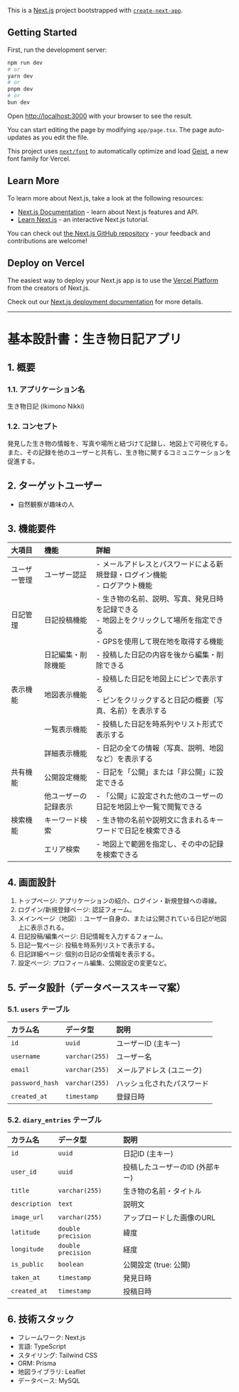 This is a [Next.js](https://nextjs.org) project bootstrapped with [`create-next-app`](https://nextjs.org/docs/app/api-reference/cli/create-next-app).

## Getting Started

First, run the development server:

```bash
npm run dev
# or
yarn dev
# or
pnpm dev
# or
bun dev
```

Open [http://localhost:3000](http://localhost:3000) with your browser to see the result.

You can start editing the page by modifying `app/page.tsx`. The page auto-updates as you edit the file.

This project uses [`next/font`](https://nextjs.org/docs/app/building-your-application/optimizing/fonts) to automatically optimize and load [Geist](https://vercel.com/font), a new font family for Vercel.

## Learn More

To learn more about Next.js, take a look at the following resources:

- [Next.js Documentation](https://nextjs.org/docs) - learn about Next.js features and API.
- [Learn Next.js](https://nextjs.org/learn) - an interactive Next.js tutorial.

You can check out [the Next.js GitHub repository](https://github.com/vercel/next.js) - your feedback and contributions are welcome!

## Deploy on Vercel

The easiest way to deploy your Next.js app is to use the [Vercel Platform](https://vercel.com/new?utm_medium=default-template&filter=next.js&utm_source=create-next-app&utm_campaign=create-next-app-readme) from the creators of Next.js.

Check out our [Next.js deployment documentation](https://nextjs.org/docs/app/building-your-application/deploying) for more details.

---

# 基本設計書：生き物日記アプリ

## 1. 概要

### 1.1. アプリケーション名
生き物日記 (Ikimono Nikki)

### 1.2. コンセプト
発見した生き物の情報を、写真や場所と紐づけて記録し、地図上で可視化する。また、その記録を他のユーザーと共有し、生き物に関するコミュニケーションを促進する。

## 2. ターゲットユーザー
-   自然観察が趣味の人

## 3. 機能要件

| 大項目 | 機能 | 詳細 |
| :--- | :--- | :--- |
| ユーザー管理 | ユーザー認証 | - メールアドレスとパスワードによる新規登録・ログイン機能<br>- ログアウト機能 |
| 日記管理 | 日記投稿機能 | - 生き物の名前、説明、写真、発見日時を記録できる<br>- 地図上をクリックして場所を指定できる<br>- GPSを使用して現在地を取得する機能 |
| | 日記編集・削除機能 | - 投稿した日記の内容を後から編集・削除できる |
| 表示機能 | 地図表示機能 | - 投稿した日記を地図上にピンで表示する<br>- ピンをクリックすると日記の概要（写真、名前）を表示する |
| | 一覧表示機能 | - 投稿した日記を時系列やリスト形式で表示する |
| | 詳細表示機能 | - 日記の全ての情報（写真、説明、地図など）を表示する |
| 共有機能 | 公開設定機能 | - 日記を「公開」または「非公開」に設定できる |
| | 他ユーザーの記録表示 | - 「公開」に設定された他のユーザーの日記を地図上や一覧で閲覧できる |
| 検索機能 | キーワード検索 | - 生き物の名前や説明文に含まれるキーワードで日記を検索できる |
| | エリア検索 | - 地図上で範囲を指定し、その中の記録を検索できる |

## 4. 画面設計

1.  トップページ: アプリケーションの紹介、ログイン・新規登録への導線。
2.  ログイン/新規登録ページ: 認証フォーム。
3.  メインページ（地図）: ユーザー自身の、または公開されている日記が地図上に表示される。
4.  日記投稿/編集ページ: 日記情報を入力するフォーム。
5.  日記一覧ページ: 投稿を時系列リストで表示する。
6.  日記詳細ページ: 個別の日記の全情報を表示する。
7.  設定ページ: プロフィール編集、公開設定の変更など。

## 5. データ設計（データベーススキーマ案）

### 5.1. `users` テーブル
| カラム名 | データ型 | 説明 |
| :--- | :--- | :--- |
| `id` | `uuid` | ユーザーID (主キー) |
| `username` | `varchar(255)` | ユーザー名 |
| `email` | `varchar(255)` | メールアドレス (ユニーク) |
| `password_hash` | `varchar(255)` | ハッシュ化されたパスワード |
| `created_at` | `timestamp` | 登録日時 |

### 5.2. `diary_entries` テーブル
| カラム名 | データ型 | 説明 |
| :--- | :--- | :--- |
| `id` | `uuid` | 日記ID (主キー) |
| `user_id` | `uuid` | 投稿したユーザーのID (外部キー) |
| `title` | `varchar(255)` | 生き物の名前・タイトル |
| `description` | `text` | 説明文 |
| `image_url` | `varchar(255)` | アップロードした画像のURL |
| `latitude` | `double precision` | 緯度 |
| `longitude` | `double precision` | 経度 |
| `is_public` | `boolean` | 公開設定 (true: 公開) |
| `taken_at` | `timestamp` | 発見日時 |
| `created_at` | `timestamp` | 投稿日時 |

## 6. 技術スタック

-   フレームワーク: Next.js
-   言語: TypeScript
-   スタイリング: Tailwind CSS
-   ORM: Prisma
-   地図ライブラリ: Leaflet
-   データベース: MySQL